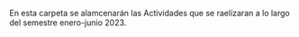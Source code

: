 En esta carpeta se alamcenarán las Actividades que se raelizaran a lo largo del semestre enero-junio 2023.
